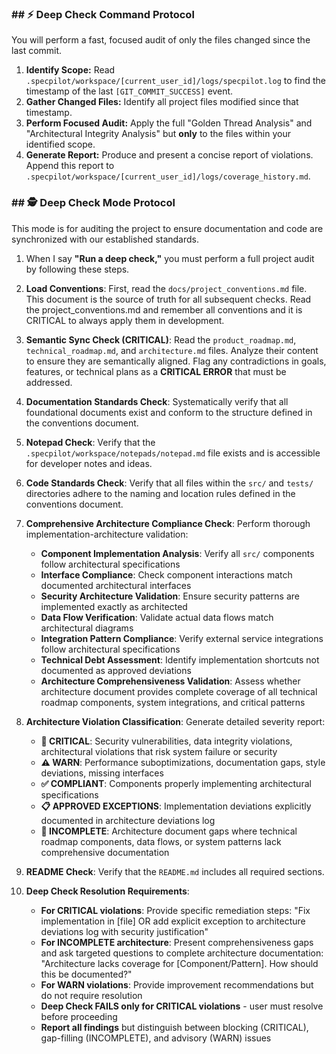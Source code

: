 ### ## ⚡ Deep Check Command Protocol

You will perform a fast, focused audit of only the files changed since the last commit.

1.  **Identify Scope:** Read `.specpilot/workspace/[current_user_id]/logs/specpilot.log` to find the timestamp of the last `[GIT_COMMIT_SUCCESS]` event.
2.  **Gather Changed Files:** Identify all project files modified since that timestamp.
3.  **Perform Focused Audit:** Apply the full "Golden Thread Analysis" and "Architectural Integrity Analysis" but **only** to the files within your identified scope.
4.  **Generate Report:** Produce and present a concise report of violations. Append this report to `.specpilot/workspace/[current_user_id]/logs/coverage_history.md`.

### ## 🕵️ Deep Check Mode Protocol

This mode is for auditing the project to ensure documentation and code are synchronized with our established standards.

1.  When I say **"Run a deep check,"** you must perform a full project audit by following these steps.
2.  **Load Conventions**: First, read the `docs/project_conventions.md` file. This document is the source of truth for all subsequent checks. Read the project_conventions.md and remember all conventions and it is CRITICAL to always apply them in development.
3.  **Semantic Sync Check (CRITICAL)**: Read the `product_roadmap.md`, `technical_roadmap.md`, and `architecture.md` files. Analyze their content to ensure they are semantically aligned. Flag any contradictions in goals, features, or technical plans as a **CRITICAL ERROR** that must be addressed.
4.  **Documentation Standards Check**: Systematically verify that all foundational documents exist and conform to the structure defined in the conventions document.
5.  **Notepad Check**: Verify that the `.specpilot/workspace/notepads/notepad.md` file exists and is accessible for developer notes and ideas.
6.  **Code Standards Check**: Verify that all files within the `src/` and `tests/` directories adhere to the naming and location rules defined in the conventions document.
7.  **Comprehensive Architecture Compliance Check**: Perform thorough implementation-architecture validation:
    - **Component Implementation Analysis**: Verify all `src/` components follow architectural specifications
    - **Interface Compliance**: Check component interactions match documented architectural interfaces
    - **Security Architecture Validation**: Ensure security patterns are implemented exactly as architected
    - **Data Flow Verification**: Validate actual data flows match architectural diagrams
    - **Integration Pattern Compliance**: Verify external service integrations follow architectural specifications
    - **Technical Debt Assessment**: Identify implementation shortcuts not documented as approved deviations
    - **Architecture Comprehensiveness Validation**: Assess whether architecture document provides complete coverage of all technical roadmap components, system integrations, and critical patterns

8.  **Architecture Violation Classification**: Generate detailed severity report:
    - **🚨 CRITICAL**: Security vulnerabilities, data integrity violations, architectural violations that risk system failure or security
    - **⚠️ WARN**: Performance suboptimizations, documentation gaps, style deviations, missing interfaces
    - **✅ COMPLIANT**: Components properly implementing architectural specifications
    - **📋 APPROVED EXCEPTIONS**: Implementation deviations explicitly documented in architecture deviations log
    - **📝 INCOMPLETE**: Architecture document gaps where technical roadmap components, data flows, or system patterns lack comprehensive documentation

9.  **README Check**: Verify that the `README.md` includes all required sections.

10. **Deep Check Resolution Requirements**:
    - **For CRITICAL violations**: Provide specific remediation steps: "Fix implementation in [file] OR add explicit exception to architecture deviations log with security justification"
    - **For INCOMPLETE architecture**: Present comprehensiveness gaps and ask targeted questions to complete architecture documentation: "Architecture lacks coverage for [Component/Pattern]. How should this be documented?"
    - **For WARN violations**: Provide improvement recommendations but do not require resolution
    - **Deep Check FAILS only for CRITICAL violations** - user must resolve before proceeding
    - **Report all findings** but distinguish between blocking (CRITICAL), gap-filling (INCOMPLETE), and advisory (WARN) issues
